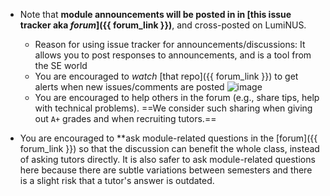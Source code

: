 * Note that **module announcements will be posted in in [this issue tracker **aka _forum_**]({{ forum_link }})**, and cross-posted on LumiNUS.
  * Reason for using issue tracker for announcements/discussions: It allows you to post responses to announcements, and is a tool from the SE world
  * You are encouraged to _watch_ [that repo]({{ forum_link }}) to get alerts when new issues/comments are posted
    ![image](https://user-images.githubusercontent.com/1673303/44647915-0c761a80-aa12-11e8-98ac-2deb50532643.png)
  * You are encouraged to help others in the forum (e.g., share tips, help with technical problems). ==We consider such sharing when giving out `A+` grades and when recruiting tutors.==

* You are encouraged to **ask module-related questions in the [forum]({{ forum_link }}) so that the discussion can benefit the whole class, instead of asking tutors directly. It is also safer to ask module-related questions here because there are subtle variations between semesters and there is a slight risk that a tutor's answer is outdated.